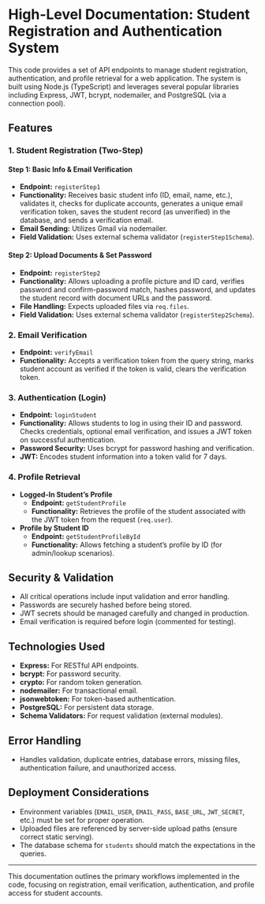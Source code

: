 # High-Level Documentation: Student Registration and Authentication System

This code provides a set of API endpoints to manage student registration, authentication, and profile retrieval for a web application. The system is built using Node.js (TypeScript) and leverages several popular libraries including Express, JWT, bcrypt, nodemailer, and PostgreSQL (via a connection pool).

## Features

### 1. Student Registration (Two-Step)

#### **Step 1: Basic Info & Email Verification**
- **Endpoint:** `registerStep1`
- **Functionality:** Receives basic student info (ID, email, name, etc.), validates it, checks for duplicate accounts, generates a unique email verification token, saves the student record (as unverified) in the database, and sends a verification email.
- **Email Sending:** Utilizes Gmail via nodemailer.
- **Field Validation:** Uses external schema validator (`registerStep1Schema`).

#### **Step 2: Upload Documents & Set Password**
- **Endpoint:** `registerStep2`
- **Functionality:** Allows uploading a profile picture and ID card, verifies password and confirm-password match, hashes password, and updates the student record with document URLs and the password.
- **File Handling:** Expects uploaded files via `req.files`.
- **Field Validation:** Uses external schema validator (`registerStep2Schema`).

### 2. Email Verification
- **Endpoint:** `verifyEmail`
- **Functionality:** Accepts a verification token from the query string, marks student account as verified if the token is valid, clears the verification token.

### 3. Authentication (Login)
- **Endpoint:** `loginStudent`
- **Functionality:** Allows students to log in using their ID and password. Checks credentials, optional email verification, and issues a JWT token on successful authentication.
- **Password Security:** Uses bcrypt for password hashing and verification.
- **JWT:** Encodes student information into a token valid for 7 days.

### 4. Profile Retrieval
- **Logged-In Student’s Profile**
  - **Endpoint:** `getStudentProfile`
  - **Functionality:** Retrieves the profile of the student associated with the JWT token from the request (`req.user`).
- **Profile by Student ID**
  - **Endpoint:** `getStudentProfileById`
  - **Functionality:** Allows fetching a student’s profile by ID (for admin/lookup scenarios).

## Security & Validation
- All critical operations include input validation and error handling.
- Passwords are securely hashed before being stored.
- JWT secrets should be managed carefully and changed in production.
- Email verification is required before login (commented for testing).

## Technologies Used
- **Express:** For RESTful API endpoints.
- **bcrypt:** For password security.
- **crypto:** For random token generation.
- **nodemailer:** For transactional email.
- **jsonwebtoken:** For token-based authentication.
- **PostgreSQL:** For persistent data storage.
- **Schema Validators:** For request validation (external modules).

## Error Handling
- Handles validation, duplicate entries, database errors, missing files, authentication failure, and unauthorized access.

## Deployment Considerations
- Environment variables (`EMAIL_USER`, `EMAIL_PASS`, `BASE_URL`, `JWT_SECRET`, etc.) must be set for proper operation.
- Uploaded files are referenced by server-side upload paths (ensure correct static serving).
- The database schema for `students` should match the expectations in the queries.

---

This documentation outlines the primary workflows implemented in the code, focusing on registration, email verification, authentication, and profile access for student accounts.